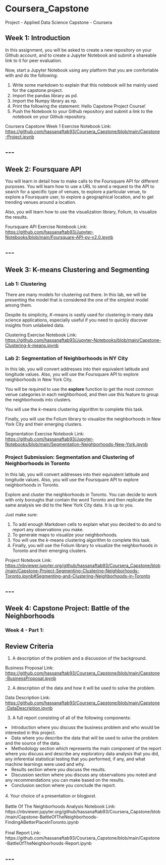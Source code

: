 # Coursera_Capstone
Project - Applied Data Science Capstone - Coursera

## Week 1: Introduction

In this assignment, you will be asked to create a new repository on your Github account, and to create a Jupyter Notebook and submit a shareable link to it for peer evaluation.

Now, start a Jupyter Notebook using any platform that you are comfortable with and do the following:

1. Write some markdown to explain that this notebook will be mainly used for the capstone project.
2. Import the pandas library as pd.
3. Import the Numpy library as np.
4. Print the following the statement: Hello Capstone Project Course!
5. Push the Notebook to your Github repository and submit a link to the notebook on your Github repository.

Coursera Capstone Week 1 Exercise Notebook Link:
<br>
https://github.com/hassanaftab93/Coursera_Capstone/blob/main/Capstone-Project.ipynb

## ---

## Week 2: Foursquare API

You will learn in detail how to make calls to the Foursquare API for different purposes. You will learn how to use a URL to send a request to the API to search for a specific type of venues, to explore a particular venue, to explore a Foursquare user, to explore a geographical location, and to get trending venues around a location.

Also, you will learn how to use the visualization library, Folium, to visualize the results.

Foursquare API Exercise Notebook Link:
<br>
https://github.com/hassanaftab93/Jupyter-Notebooks/blob/main/Foursquare-API-py-v2.0.ipynb

## ---

## Week 3: K-means Clustering and Segmenting

### Lab 1: Clustering

There are many models for clustering out there. In this lab, we will be presenting the model that is considered the one of the simplest model among them. 

Despite its simplicity, *K*-means is vastly used for clustering in many data science applications, especially useful if you need to quickly discover insights from unlabeled data.

Clustering Exercise Notebook Link:
<br>
https://github.com/hassanaftab93/Jupyter-Notebooks/blob/main/Capstone-Clustering-k-means.ipynb

### Lab 2: Segmentation of Neighborhoods in NY City

In this lab, you will convert addresses into their equivalent latitude and longitude values. Also, you will use the Foursquare API to explore neighborhoods in New York City.

You will be required to use the **explore** function to get the most common venue categories in each neighborhood, and then use this feature to group the neighborhoods into clusters.

You will use the _k_-means clustering algorithm to complete this task.

Finally, you will use the Folium library to visualize the neighborhoods in New York City and their emerging clusters.

Segmentation Exercise Notebook Link:
<br>
https://github.com/hassanaftab93/Jupyter-Notebooks/blob/main/Segmentation-Neighborhoods-New-York.ipynb

### Project Submission: Segmentation and Clustering of Neighborhoods in Toronto

In this lab, you will convert addresses into their equivalent latitude and longitude values. Also, you will use the Foursquare API to explore neighborhoods in Toronto.

Explore and cluster the neighborhoods in Toronto. You can decide to work with only boroughs that contain the word Toronto and then replicate the same analysis we did to the New York City data. It is up to you. 

Just make sure:

1. To add enough Markdown cells to explain what you decided to do and to report any observations you make. 
2. To generate maps to visualize your neighborhoods. 
3. You will use the _k_-means clustering algorithm to complete this task.
4. Finally, you will use the Folium library to visualize the neighborhoods in Toronto and their emerging clusters.

Project Notebook Link:
<br>
https://nbviewer.jupyter.org/github/hassanaftab93/Coursera_Capstone/blob/main/Capstone-Project-Segmenting-Clustering-Neighborhoods-Toronto.ipynb#Segmenting-and-Clustering-Neighborhoods-in-Toronto

## ---

## Week 4: Capstone Project: Battle of the Neighborhoods

### Week 4 - Part 1: 

## Review Criteria

1. A description of the problem and a discussion of the background.

Business Proposal Link:
<br>
https://github.com/hassanaftab93/Coursera_Capstone/blob/main/Capstone-BusinessProposal.ipynb

2. A description of the data and how it will be used to solve the problem.

Data Description Link:
<br>
https://github.com/hassanaftab93/Coursera_Capstone/blob/main/Capstone-DataDescription.ipynb

3. A full report consisting of all of the following components:

<li> Introduction where you discuss the business problem and who would be interested in this project.</li>

<li> Data where you describe the data that will be used to solve the problem and the source of the data.</li>

<li> Methodology section which represents the main component of the report where you discuss and describe any exploratory data analysis that you did, any inferential statistical testing that you performed, if any, and what machine learnings were used and why.</li>

<li> Results section where you discuss the results.</li>

<li> Discussion section where you discuss any observations you noted and any recommendations you can make based on the results.</li>

<li> Conclusion section where you conclude the report.</li>
<br>
4. Your choice of a presentation or blogpost.
<br>
<br>
Battle Of The Neighborhoods Analysis Notebook Link:
<br>
https://nbviewer.jupyter.org/github/hassanaftab93/Coursera_Capstone/blob/main/Capstone-BattleOfTheNeighborhoods-FindingABetterPlaceInToronto.ipynb

<br>
<br>
Final Report Link:
<br>
https://github.com/hassanaftab93/Coursera_Capstone/blob/main/Capstone-BattleOfTheNeighborhoods-Report.ipynb

## ---